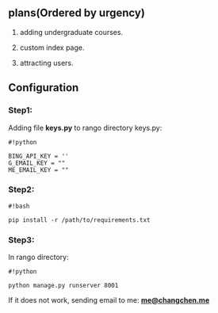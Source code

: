 ## plans(Ordered by urgency) ##
1. adding undergraduate courses. 
 
2. custom index page.
3. attracting users.


## Configuration ##
### Step1: ###
Adding file **keys.py** to rango directory
keys.py:   
```
#!python

BING_API_KEY = ''
G_EMAIL_KEY = ""
ME_EMAIL_KEY = ""
```

### Step2: ###

```
#!bash

pip install -r /path/to/requirements.txt
```

### Step3: ###

In rango directory:   

```
#!python

python manage.py runserver 8001
```

   
   
If it does not work, sending email to me:
**me@changchen.me**